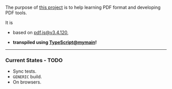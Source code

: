 The purpose of [this project](https://nmtigor.github.io/pdf.ts/) is to help learning PDF format and developing PDF tools.

It is

* based on [pdf.js@v3.4.120](https://github.com/mozilla/pdf.js/tree/v3.4.120),

* **transpiled using [TypeScript@mymain](https://github.com/nmtigor/TypeScript/tree/mymain/PRs)!**

--------------------------------------------------------------------------------

### Current States - TODO

* Sync tests.
* `GENERIC` build.
* On browsers.